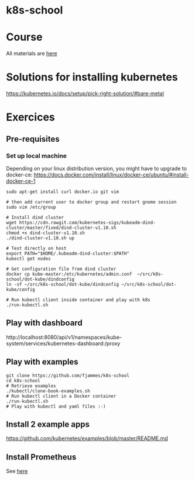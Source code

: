 # k8s-school

# Course

All materials are [here](https://drive.google.com/open?id=0B-VJpOQeezDjZktuTnlEMEpGMUU)

# Solutions for installing kubernetes

https://kubernetes.io/docs/setup/pick-right-solution/#bare-metal

# Exercices

## Pre-requisites

### Set up local machine

Depending on your linux distribution version, you might have to upgrade to docker-ce:
https://docs.docker.com/install/linux/docker-ce/ubuntu/#install-docker-ce-1

```shell
sudo apt-get install curl docker.io git vim

# then add current user to docker group and restart gnome session
sudo vim /etc/group

# Install dind cluster
wget https://cdn.rawgit.com/kubernetes-sigs/kubeadm-dind-cluster/master/fixed/dind-cluster-v1.10.sh
chmod +x dind-cluster-v1.10.sh
./dind-cluster-v1.10.sh up

# Test directly on host
export PATH="$HOME/.kubeadm-dind-cluster:$PATH"
kubectl get nodes

# Get configuration file from dind cluster
docker cp kube-master:/etc/kubernetes/admin.conf  ~/src/k8s-school/dot-kube/dindconfig
ln -sf ~/src/k8s-school/dot-kube/dindconfig ~/src/k8s-school/dot-kube/config

# Run kubectl client inside container and play with k8s
./run-kubectl.sh
```

## Play with dashboard

http://localhost:8080/api/v1/namespaces/kube-system/services/kubernetes-dashboard:/proxy

## Play with examples

```shell
git clone https://github.com/fjammes/k8s-school
cd k8s-school
# Retrieve examples
./kubectl/clone-book-examples.sh
# Run kubectl client in a Docker container
./run-kubectl.sh
# Play with kubectl and yaml files :-)
```

## Install 2 example apps
https://github.com/kubernetes/examples/blob/master/README.md

## Install Prometheus

See [here](./monitoring)
